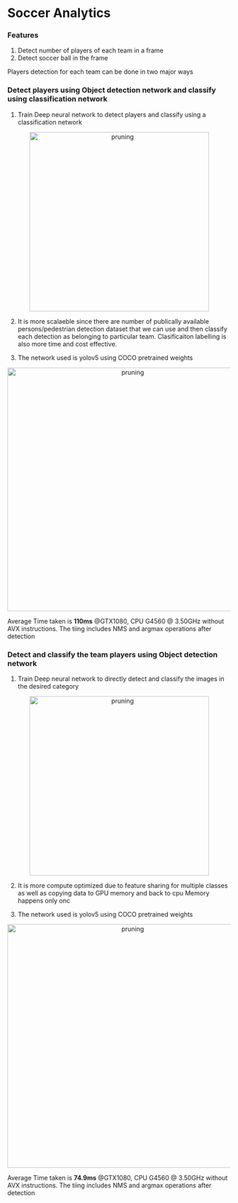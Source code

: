 # Soccer Analytics

### Features
1) Detect number of players of each team in a frame
2) Detect soccer ball in the frame

Players detection for each team can be done in two major ways

### Detect players using Object detection network and classify using classification network 
1) Train Deep neural network to detect players and classify using a classification network
  <p align="center">
    <img src="https://user-images.githubusercontent.com/22799415/114363914-293ace80-9b79-11eb-92b3-14e8794c4af2.png" alt="pruning",img width="405" />
  </p>
    <p align="center">
  
2) It is more scalaeble since there are number of publically available persons/pedestrian detection dataset that we can use and then classify each detection as belonging to particular team. Clasificaiton labelling is also more time and cost effective.

3) The network used is yolov5 using COCO pretrained weights
  <p align="center">
    <img src="https://user-images.githubusercontent.com/22799415/115258599-67b02a80-a131-11eb-84b3-9bfff6d69845.gif" alt="pruning",img width="550" />
  </p>
    <p align="center">
 
 Average Time taken is  __110ms__ @GTX1080, CPU G4560 @ 3.50GHz without AVX instructions. The tiing includes NMS and argmax operations after detection

### Detect and classify the team players using Object detection network 
1) Train Deep neural network to directly detect and classify the images in the desired category
  <p align="center">
    <img src="https://user-images.githubusercontent.com/22799415/114361661-a9ac0000-9b76-11eb-94fc-df3d240adfbe.png" alt="pruning",img width="405" />
  </p>
    <p align="center">
  
2) It is more compute optimized due to feature sharing for multiple classes as well as copying data to GPU memory and back to cpu Memory happens only onc

3) The network used is yolov5 using COCO pretrained weights

  <p align="center">
    <img src="https://user-images.githubusercontent.com/22799415/114357001-80d53c00-9b71-11eb-9ad1-2bdbc69f97d3.gif" alt="pruning",img width="550" />
  </p>
    <p align="center">
 
 
Average Time taken is **74.9ms** @GTX1080, CPU G4560 @ 3.50GHz without AVX instructions. The tiing includes NMS and argmax operations after detection
  
